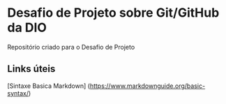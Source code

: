 # Desafio de Projeto sobre Git/GitHub da DIO
Repositório criado para o Desafio de Projeto

## Links úteis
[Sintaxe Basica Markdown] (https://www.markdownguide.org/basic-syntax/)
